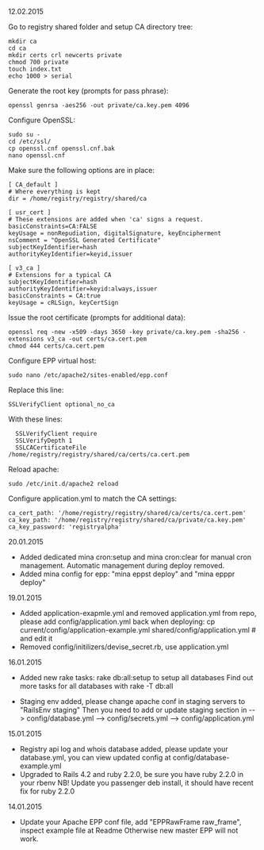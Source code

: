 12.02.2015
 
Go to registry shared folder and setup CA directory tree:
```
mkdir ca
cd ca
mkdir certs crl newcerts private
chmod 700 private
touch index.txt
echo 1000 > serial
```

Generate the root key (prompts for pass phrase): 
```
openssl genrsa -aes256 -out private/ca.key.pem 4096
```

Configure OpenSSL:
```
sudo su -
cd /etc/ssl/
cp openssl.cnf openssl.cnf.bak
nano openssl.cnf
```

Make sure the following options are in place:
```
[ CA_default ]
# Where everything is kept
dir = /home/registry/registry/shared/ca

[ usr_cert ]
# These extensions are added when 'ca' signs a request.
basicConstraints=CA:FALSE
keyUsage = nonRepudiation, digitalSignature, keyEncipherment
nsComment = "OpenSSL Generated Certificate"
subjectKeyIdentifier=hash
authorityKeyIdentifier=keyid,issuer

[ v3_ca ]
# Extensions for a typical CA
subjectKeyIdentifier=hash
authorityKeyIdentifier=keyid:always,issuer
basicConstraints = CA:true
keyUsage = cRLSign, keyCertSign
```

Issue the root certificate (prompts for additional data):
```
openssl req -new -x509 -days 3650 -key private/ca.key.pem -sha256 -extensions v3_ca -out certs/ca.cert.pem
chmod 444 certs/ca.cert.pem
```

Configure EPP virtual host:
```
sudo nano /etc/apache2/sites-enabled/epp.conf
```

Replace this line:
```
SSLVerifyClient optional_no_ca
```

With these lines:
```
  SSLVerifyClient require
  SSLVerifyDepth 1
  SSLCACertificateFile /home/registry/registry/shared/ca/certs/ca.cert.pem
```

Reload apache:
```
sudo /etc/init.d/apache2 reload
```

Configure application.yml to match the CA settings:
```
ca_cert_path: '/home/registry/registry/shared/ca/certs/ca.cert.pem'
ca_key_path: '/home/registry/registry/shared/ca/private/ca.key.pem'
ca_key_password: 'registryalpha'
```

20.01.2015

* Added dedicated mina cron:setup and mina cron:clear for manual cron management.
  Automatic management during deploy removed.
* Added mina config for epp: "mina eppst deploy" and "mina epppr deploy" 

19.01.2015

* Added application-exapmle.yml and removed application.yml from repo, please 
  add config/application.yml back when deploying:
  cp current/config/application-example.yml shared/config/application.yml # and edit it
* Removed config/initilizers/devise_secret.rb, use application.yml

16.01.2015

* Added new rake tasks: rake db:all:setup to setup all databases
  Find out more tasks for all databases with rake -T db:all

* Staging env added, please change apache conf in staging servers to "RailsEnv staging"
  Then you need to add or update staging section in
  --> config/database.yml
  --> config/secrets.yml
  --> config/application.yml

15.01.2015

* Registry api log and whois database added, please update your database.yml,
  you can view updated config at config/database-example.yml
* Upgraded to Rails 4.2 and ruby 2.2.0, be sure you have ruby 2.2.0 in your rbenv 
  NB! Update you passenger deb install, it should have recent fix for ruby 2.2.0

14.01.2015

* Update your Apache EPP conf file, add "EPPRawFrame raw_frame", inspect example file at Readme
  Otherwise new master EPP will not work.
